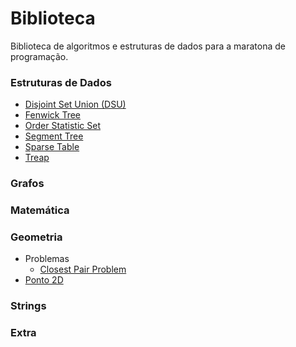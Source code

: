 # Biblioteca

Biblioteca de algoritmos e estruturas de dados para a maratona de programação.

### Estruturas de Dados

- [Disjoint Set Union (DSU)](https://github.com/fernandomorato/Biblioteca/blob/main/Codigo/Estruturas/DSU.cpp)
- [Fenwick Tree](https://github.com/fernandomorato/Biblioteca/blob/main/Codigo/Estruturas/FenwickTree.cpp)
- [Order Statistic Set](https://github.com/fernandomorato/Biblioteca/blob/main/Codigo/Estruturas/PBDS.cpp)
- [Segment Tree](https://github.com/fernandomorato/Biblioteca/blob/main/Codigo/Estruturas/SegTree.cpp)
- [Sparse Table](https://github.com/fernandomorato/Biblioteca/blob/main/Codigo/Estruturas/SparseTable.cpp)
- [Treap](https://github.com/fernandomorato/Biblioteca/blob/main/Codigo/Estruturas/Treap.cpp)

### Grafos

### Matemática

### Geometria

- Problemas
    - [Closest Pair Problem](https://github.com/fernandomorato/Biblioteca/blob/main/Codigo/Geometria/ClosestPair.cpp)
- [Ponto 2D](https://github.com/fernandomorato/Biblioteca/blob/main/Codigo/Geometria/Point.cpp)

### Strings
### Extra
